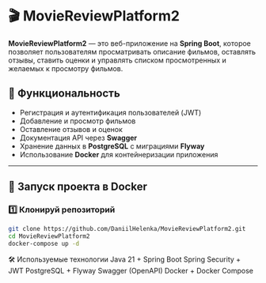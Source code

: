 # 🎬 MovieReviewPlatform2

**MovieReviewPlatform2** — это веб-приложение на **Spring Boot**, которое позволяет пользователям просматривать описание фильмов, оставлять отзывы, ставить оценки и управлять списком просмотренных и желаемых к просмотру фильмов.

## 📌 Функциональность
- Регистрация и аутентификация пользователей (JWT)
- Добавление и просмотр фильмов
- Оставление отзывов и оценок
- Документация API через **Swagger**
- Хранение данных в **PostgreSQL** с миграциями **Flyway**
- Использование **Docker** для контейнеризации приложения

---

## 🚀 Запуск проекта в Docker

### 1️⃣ **Клонируй репозиторий**
```sh
git clone https://github.com/DaniilHelenka/MovieReviewPlatform2.git
cd MovieReviewPlatform2
docker-compose up -d
```
🛠 Используемые технологии
Java 21 + Spring Boot
Spring Security + JWT
PostgreSQL + Flyway
Swagger (OpenAPI)
Docker + Docker Compose
